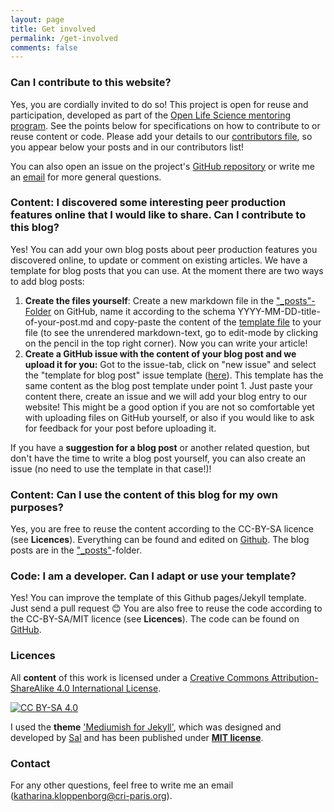 ```yaml
---
layout: page
title: Get involved
permalink: /get-involved
comments: false
---
```

### Can I contribute to this website?
Yes, you are cordially invited to do so! This project is open for reuse and participation, developed as part of the [Open Life Science mentoring program](https://openlifesci.org/). See the points below for specifications on how to contribute to or reuse content or code. Please add your details to our [contributors file](https://github.com/PeerProducedResearch/best-practices/blob/main/_data/contributors.yaml), so you appear below your posts and in our contributors list!

You can also open an issue on the project's [GitHub repository](https://github.com/PeerProducedResearch/best-practices/issues) or write me an [email](mailto:katharina.kloppenborg@cri-paris.org) for more general questions.

### Content: I discovered some interesting peer production features online that I would like to share. Can I contribute to this blog? 
Yes! You can add your own blog posts about peer production features you discovered online, to update or comment on existing articles. We have a template for blog posts that you can use. At the moment there are two ways to add blog posts:
1) **Create the files yourself**: Create a new markdown file in the ["_posts"-Folder](https://github.com/PeerProducedResearch/best-practices/tree/main/_posts) on GitHub, name it according to the schema YYYY-MM-DD-title-of-your-post.md and copy-paste the content of the [template file](https://github.com/PeerProducedResearch/best-practices/blob/main/_posts/2000-01-01-blog-post-template.md) to your file (to see the unrendered markdown-text, go to edit-mode by clicking on the pencil in the top right corner). Now you can write your article! 
2) **Create a GitHub issue with the content of your blog post and we upload it for you:** Got to the issue-tab, click on "new issue" and select the "template for blog post" issue template ([here](https://github.com/PeerProducedResearch/best-practices/issues/new/choose)). This template has the same content as the blog post template under point 1. Just paste your content there, create an issue and we will add your blog entry to our website! This might be a good option if you are not so comfortable yet with uploading files on GitHub yourself, or also if you would like to ask for feedback for your post before uploading it. 

If you have a **suggestion for a blog post** or another related question, but don't have the time to write a blog post yourself, you can also create an issue (no need to use the template in that case!)!

### Content: Can I use the content of this blog for my own purposes?
Yes, you are free to reuse the content according to the CC-BY-SA licence (see **Licences**). Everything can be found and edited on [Github](https://github.com/PeerProducedResearch/best-practices). The blog posts are in the ["_posts"](https://github.com/PeerProducedResearch/best-practices/tree/main/_posts)-folder.

### Code: I am a developer. Can I adapt or use your template?
Yes! You can improve the template of this Github pages/Jekyll template. Just send a pull request 😊 You are also free to reuse the code according to the CC-BY-SA/MIT licence (see **Licences**). The code can be found on [GitHub](https://github.com/PeerProducedResearch/best-practices).

### Licences 
All **content** of this work is licensed under a
[Creative Commons Attribution-ShareAlike 4.0 International License][cc-by-sa].

[![CC BY-SA 4.0][cc-by-sa-image]][cc-by-sa]

[cc-by-sa]: http://creativecommons.org/licenses/by-sa/4.0/
[cc-by-sa-image]: https://licensebuttons.net/l/by-sa/4.0/88x31.png

I used the **theme** ['Mediumish for Jekyll'](https://github.com/wowthemesnet/mediumish-theme-jekyll), which was designed and developed by [Sal](https://www.wowthemes.net) and has been published under [**MIT license**](https://github.com/wowthemesnet/mediumish-theme-jekyll/blob/master/LICENSE.txt).

### Contact
For any other questions, feel free to write me an email ([katharina.kloppenborg@cri-paris.org](mailto:katharina.kloppenborg@cri-paris.org)).
